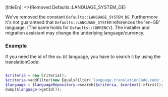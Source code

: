 [titleEn]: <>(Removed Defaults::LANGUAGE_SYSTEM_DE)

We've removed the constant `Defaults::LANGUAGE_SYSTEM_DE`.
Furthermore it's not guaranteed that `Defaults::LANGUAGE_SYSTEM` references the 'en-GB' language. (The same holds for `Defaults::CURRENCY`). The installer and migration assistant may change the underlying language/currency.

### Example

If you need the id of the `de-DE` language, you have to search it by using the translationCode:
```php

$criteria = new Criteria();
$criteria->addFilter(new EqualsFilter('language.translationCode.code', 'de-DE'));
$language = $languageRepository->search($criteria, $context)->first();
dump($language->getId());
```
